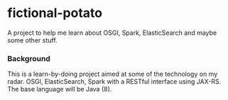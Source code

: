 # fictional-potato
A project to help me learn about OSGI, Spark, ElasticSearch and maybe some other stuff.

### Background
This is a learn-by-doing project aimed at some of the technology on my radar. OSGI, ElasticSearch, Spark with a RESTful interface using JAX-RS. The base language will be Java (8).
